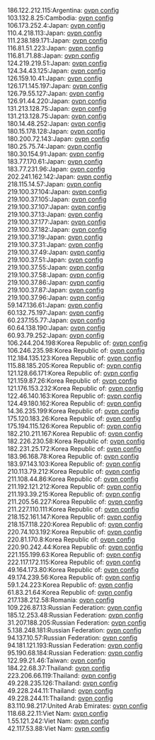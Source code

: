186.122.212.115:Argentina: [ovpn config](vpn/186_122_212_115.ovpn)  
103.132.8.25:Cambodia: [ovpn config](vpn/103_132_8_25.ovpn)  
106.173.252.4:Japan: [ovpn config](vpn/106_173_252_4.ovpn)  
110.4.218.113:Japan: [ovpn config](vpn/110_4_218_113.ovpn)  
111.238.189.171:Japan: [ovpn config](vpn/111_238_189_171.ovpn)  
116.81.51.223:Japan: [ovpn config](vpn/116_81_51_223.ovpn)  
116.81.71.88:Japan: [ovpn config](vpn/116_81_71_88.ovpn)  
124.219.219.51:Japan: [ovpn config](vpn/124_219_219_51.ovpn)  
124.34.43.125:Japan: [ovpn config](vpn/124_34_43_125.ovpn)  
126.159.10.41:Japan: [ovpn config](vpn/126_159_10_41.ovpn)  
126.171.145.197:Japan: [ovpn config](vpn/126_171_145_197.ovpn)  
126.79.55.127:Japan: [ovpn config](vpn/126_79_55_127.ovpn)  
126.91.44.220:Japan: [ovpn config](vpn/126_91_44_220.ovpn)  
131.213.128.75:Japan: [ovpn config](vpn/131_213_128_75.ovpn)  
131.213.128.75:Japan: [ovpn config](vpn/131_213_128_75.ovpn)  
180.14.48.252:Japan: [ovpn config](vpn/180_14_48_252.ovpn)  
180.15.178.128:Japan: [ovpn config](vpn/180_15_178_128.ovpn)  
180.200.72.143:Japan: [ovpn config](vpn/180_200_72_143.ovpn)  
180.25.75.74:Japan: [ovpn config](vpn/180_25_75_74.ovpn)  
180.30.154.91:Japan: [ovpn config](vpn/180_30_154_91.ovpn)  
183.77.170.61:Japan: [ovpn config](vpn/183_77_170_61.ovpn)  
183.77.231.96:Japan: [ovpn config](vpn/183_77_231_96.ovpn)  
202.241.162.142:Japan: [ovpn config](vpn/202_241_162_142.ovpn)  
218.115.14.57:Japan: [ovpn config](vpn/218_115_14_57.ovpn)  
219.100.37.104:Japan: [ovpn config](vpn/219_100_37_104.ovpn)  
219.100.37.105:Japan: [ovpn config](vpn/219_100_37_105.ovpn)  
219.100.37.107:Japan: [ovpn config](vpn/219_100_37_107.ovpn)  
219.100.37.13:Japan: [ovpn config](vpn/219_100_37_13.ovpn)  
219.100.37.177:Japan: [ovpn config](vpn/219_100_37_177.ovpn)  
219.100.37.182:Japan: [ovpn config](vpn/219_100_37_182.ovpn)  
219.100.37.19:Japan: [ovpn config](vpn/219_100_37_19.ovpn)  
219.100.37.31:Japan: [ovpn config](vpn/219_100_37_31.ovpn)  
219.100.37.49:Japan: [ovpn config](vpn/219_100_37_49.ovpn)  
219.100.37.51:Japan: [ovpn config](vpn/219_100_37_51.ovpn)  
219.100.37.55:Japan: [ovpn config](vpn/219_100_37_55.ovpn)  
219.100.37.58:Japan: [ovpn config](vpn/219_100_37_58.ovpn)  
219.100.37.86:Japan: [ovpn config](vpn/219_100_37_86.ovpn)  
219.100.37.87:Japan: [ovpn config](vpn/219_100_37_87.ovpn)  
219.100.37.96:Japan: [ovpn config](vpn/219_100_37_96.ovpn)  
59.147.136.61:Japan: [ovpn config](vpn/59_147_136_61.ovpn)  
60.132.75.197:Japan: [ovpn config](vpn/60_132_75_197.ovpn)  
60.237.155.77:Japan: [ovpn config](vpn/60_237_155_77.ovpn)  
60.64.138.190:Japan: [ovpn config](vpn/60_64_138_190.ovpn)  
60.93.79.252:Japan: [ovpn config](vpn/60_93_79_252.ovpn)  
106.244.204.198:Korea Republic of: [ovpn config](vpn/106_244_204_198.ovpn)  
106.246.235.98:Korea Republic of: [ovpn config](vpn/106_246_235_98.ovpn)  
112.184.135.123:Korea Republic of: [ovpn config](vpn/112_184_135_123.ovpn)  
115.88.185.205:Korea Republic of: [ovpn config](vpn/115_88_185_205.ovpn)  
121.128.66.171:Korea Republic of: [ovpn config](vpn/121_128_66_171.ovpn)  
121.159.87.26:Korea Republic of: [ovpn config](vpn/121_159_87_26.ovpn)  
121.176.153.232:Korea Republic of: [ovpn config](vpn/121_176_153_232.ovpn)  
122.46.140.163:Korea Republic of: [ovpn config](vpn/122_46_140_163.ovpn)  
124.49.180.162:Korea Republic of: [ovpn config](vpn/124_49_180_162.ovpn)  
14.36.235.199:Korea Republic of: [ovpn config](vpn/14_36_235_199.ovpn)  
175.120.183.26:Korea Republic of: [ovpn config](vpn/175_120_183_26.ovpn)  
175.194.115.126:Korea Republic of: [ovpn config](vpn/175_194_115_126.ovpn)  
182.210.211.167:Korea Republic of: [ovpn config](vpn/182_210_211_167.ovpn)  
182.226.230.58:Korea Republic of: [ovpn config](vpn/182_226_230_58.ovpn)  
182.231.25.172:Korea Republic of: [ovpn config](vpn/182_231_25_172.ovpn)  
183.96.168.78:Korea Republic of: [ovpn config](vpn/183_96_168_78.ovpn)  
183.97.143.103:Korea Republic of: [ovpn config](vpn/183_97_143_103.ovpn)  
210.113.79.212:Korea Republic of: [ovpn config](vpn/210_113_79_212.ovpn)  
211.108.44.86:Korea Republic of: [ovpn config](vpn/211_108_44_86.ovpn)  
211.192.121.212:Korea Republic of: [ovpn config](vpn/211_192_121_212.ovpn)  
211.193.39.215:Korea Republic of: [ovpn config](vpn/211_193_39_215.ovpn)  
211.205.56.227:Korea Republic of: [ovpn config](vpn/211_205_56_227.ovpn)  
211.227.110.111:Korea Republic of: [ovpn config](vpn/211_227_110_111.ovpn)  
218.152.161.147:Korea Republic of: [ovpn config](vpn/218_152_161_147.ovpn)  
218.157.118.220:Korea Republic of: [ovpn config](vpn/218_157_118_220.ovpn)  
220.74.103.192:Korea Republic of: [ovpn config](vpn/220_74_103_192.ovpn)  
220.81.170.8:Korea Republic of: [ovpn config](vpn/220_81_170_8.ovpn)  
220.90.242.44:Korea Republic of: [ovpn config](vpn/220_90_242_44.ovpn)  
221.155.199.63:Korea Republic of: [ovpn config](vpn/221_155_199_63.ovpn)  
222.117.172.115:Korea Republic of: [ovpn config](vpn/222_117_172_115.ovpn)  
49.164.173.80:Korea Republic of: [ovpn config](vpn/49_164_173_80.ovpn)  
49.174.239.56:Korea Republic of: [ovpn config](vpn/49_174_239_56.ovpn)  
59.1.24.223:Korea Republic of: [ovpn config](vpn/59_1_24_223.ovpn)  
61.83.21.64:Korea Republic of: [ovpn config](vpn/61_83_21_64.ovpn)  
217.138.212.58:Romania: [ovpn config](vpn/217_138_212_58.ovpn)  
109.226.87.13:Russian Federation: [ovpn config](vpn/109_226_87_13.ovpn)  
185.12.253.48:Russian Federation: [ovpn config](vpn/185_12_253_48.ovpn)  
31.207.188.205:Russian Federation: [ovpn config](vpn/31_207_188_205.ovpn)  
5.138.248.181:Russian Federation: [ovpn config](vpn/5_138_248_181.ovpn)  
94.137.10.57:Russian Federation: [ovpn config](vpn/94_137_10_57.ovpn)  
94.181.121.193:Russian Federation: [ovpn config](vpn/94_181_121_193.ovpn)  
95.190.68.184:Russian Federation: [ovpn config](vpn/95_190_68_184.ovpn)  
122.99.21.46:Taiwan: [ovpn config](vpn/122_99_21_46.ovpn)  
184.22.68.37:Thailand: [ovpn config](vpn/184_22_68_37.ovpn)  
223.206.66.119:Thailand: [ovpn config](vpn/223_206_66_119.ovpn)  
49.228.235.126:Thailand: [ovpn config](vpn/49_228_235_126.ovpn)  
49.228.244.11:Thailand: [ovpn config](vpn/49_228_244_11.ovpn)  
49.228.244.11:Thailand: [ovpn config](vpn/49_228_244_11.ovpn)  
83.110.98.217:United Arab Emirates: [ovpn config](vpn/83_110_98_217.ovpn)  
118.68.22.11:Viet Nam: [ovpn config](vpn/118_68_22_11.ovpn)  
1.55.121.242:Viet Nam: [ovpn config](vpn/1_55_121_242.ovpn)  
42.117.53.88:Viet Nam: [ovpn config](vpn/42_117_53_88.ovpn)  
